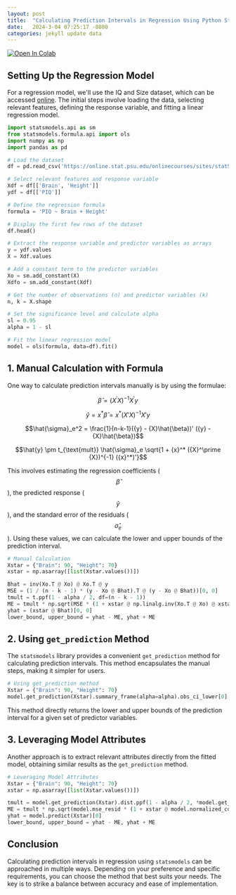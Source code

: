 ```yaml
---
layout: post
title:  "Calculating Prediction Intervals in Regression Using Python Statsmodels"
date:   2024-3-04 07:25:17 -0800
categories: jekyll update data
---
```

<a target="_blank" href="https://colab.research.google.com/github/jordan-hay/jordan-hay.github.io/blob/main/docs/assets/Calculating_Prediction_Intervals_in_Regression_Using_Python_Statsmodels.ipynb
">
  <img src="https://colab.research.google.com/assets/colab-badge.svg" alt="Open In Colab"/>
</a>


## Setting Up the Regression Model

For a regression model, we'll use the IQ and Size dataset, which can be accessed [online](https://online.stat.psu.edu/stat501/lesson/7/7.2). The initial steps involve loading the data, selecting relevant features, defining the response variable, and fitting a linear regression model.

```python
import statsmodels.api as sm
from statsmodels.formula.api import ols
import numpy as np
import pandas as pd

# Load the dataset
df = pd.read_csv('https://online.stat.psu.edu/onlinecourses/sites/stat501/files/data/iqsize.txt', sep='\t')

# Select relevant features and response variable
Xdf = df[['Brain', 'Height']]
ydf = df[['PIQ']]

# Define the regression formula
formula = 'PIQ ~ Brain + Height'

# Display the first few rows of the dataset
df.head()

# Extract the response variable and predictor variables as arrays
y = ydf.values
X = Xdf.values

# Add a constant term to the predictor variables
Xo = sm.add_constant(X)
Xdfo = sm.add_constant(Xdf)

# Get the number of observations (n) and predictor variables (k)
n, k = X.shape

# Set the significance level and calculate alpha
sl = 0.95
alpha = 1 - sl

# Fit the linear regression model
model = ols(formula, data=df).fit()
```

## 1. Manual Calculation with Formula

One way to calculate prediction intervals manually is by using the formulae:

$$\hat{\beta} = ({X}^\prime {X})^{-1} {X}^\prime {y}$$

$$\hat{y} = {x}^*\hat{\beta}={x}^*({X}'{X})^{-1}{X}'{y}$$

$$\hat{\sigma}_e^2 = \frac{1}{n-k-1}({y} - {X}\hat{\beta})'
  ({y} - {X}\hat{\beta})$$

$$\hat{y} \pm t_{\text{mult}} \hat{\sigma}_e \sqrt{1 + {x}^* ({X}^\prime {X})^{-1} ({x}^*)'}$$

This involves estimating the regression coefficients ($$\hat{\beta}$$), the predicted response ($$\hat{y}$$), and the standard error of the residuals ($$\hat{\sigma}_e$$). Using these values, we can calculate the lower and upper bounds of the prediction interval.

```python
# Manual Calculation
Xstar = {"Brain": 90, "Height": 70}
xstar = np.asarray([list(Xstar.values())])

Bhat = inv(Xo.T @ Xo) @ Xo.T @ y
MSE = (1 / (n - k - 1) * (y - Xo @ Bhat).T @ (y - Xo @ Bhat))[0, 0]
tmult = t.ppf(1 - alpha / 2, df=(n - k - 1))
ME = tmult * np.sqrt(MSE * (1 + xstar @ np.linalg.inv(Xo.T @ Xo) @ xstar.T))[0, 0]
yhat = (xstar @ Bhat)[0, 0]
lower_bound, upper_bound = yhat - ME, yhat + ME
```

## 2. Using `get_prediction` Method

The `statsmodels` library provides a convenient `get_prediction` method for calculating prediction intervals. This method encapsulates the manual steps, making it simpler for users.

```python
# Using get_prediction method
Xstar = {"Brain": 90, "Height": 70}
model.get_prediction(Xstar).summary_frame(alpha=alpha).obs_ci_lower[0], model.get_prediction(Xstar).summary_frame(alpha=0.05).obs_ci_upper[0]
```

This method directly returns the lower and upper bounds of the prediction interval for a given set of predictor variables.

## 3. Leveraging Model Attributes

Another approach is to extract relevant attributes directly from the fitted model, obtaining similar results as the `get_prediction` method.

```python
# Leveraging Model Attributes
Xstar = {"Brain": 90, "Height": 70}
xstar = np.asarray([list(Xstar.values())])

tmult = model.get_prediction(Xstar).dist.ppf(1 - alpha / 2, *model.get_prediction(Xstar).dist_args)
ME = tmult * np.sqrt(model.mse_resid * (1 + xstar @ model.normalized_cov_params.values @ xstar.T))[0, 0]
yhat = model.predict(Xstar)[0]
lower_bound, upper_bound = yhat - ME, yhat + ME
```

## Conclusion
Calculating prediction intervals in regression using `statsmodels` can be approached in multiple ways. Depending on your preference and specific requirements, you can choose the method that best suits your needs. The key is to strike a balance between accuracy and ease of implementation.